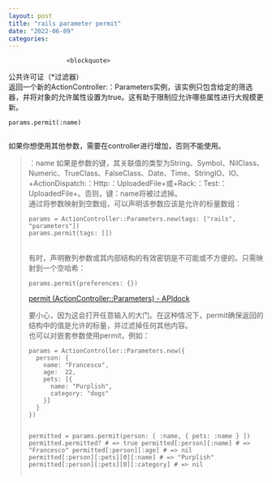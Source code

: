 ```yaml
---
layout: post
title: "rails parameter permit"
date: "2022-06-09"
categories: 
---
```


                    <blockquote> 
 <p>公共许可证（*过滤器）<br> 返回一个新的ActionController:：Parameters实例，该实例只包含给定的筛选器，并将对象的允许属性设置为true。这有助于限制应允许哪些属性进行大规模更新。</p> 
 <pre><code>params.permit(:name)</code></pre> 
 <p><img alt="" src="https://img-blog.csdnimg.cn/537d243cb51a4a15bbb3ced809ce69b9.png?x-oss-process=image/watermark,type_d3F5LXplbmhlaQ,shadow_50,text_Q1NETiBA6K645aKo44Gu5bCP6J206J22,size_20,color_FFFFFF,t_70,g_se,x_16"></p> 
 <p>如果你想使用其他参数，需要在controller进行增加，否则不能使用。</p> 
</blockquote> 
<blockquote> 
 <p>：name 如果是参数的键，其关联值的类型为String、Symbol、NilClass、Numeric、TrueClass、FalseClass、Date、Time、StringIO、IO、+ActionDispatch:：Http:：UploadedFile+或+Rack:：Test:：UploadedFile+。否则，键：name将被过滤掉。<br> 通过将参数映射到空数组，可以声明该参数应该是允许的标量数组：</p> 
 <pre><code>params = ActionController::Parameters.new(tags: ["rails", "parameters"])
params.permit(tags: [])</code></pre> 
 <p><br> 有时，声明散列参数或其内部结构的有效密钥是不可能或不方便的。只需映射到一个空哈希：</p> 
 <pre><code>params.permit(preferences: {})</code></pre> 
 <p><a href="https://apidock.com/rails/ActionController/Parameters/permit" title="permit (ActionController::Parameters) - APIdock">permit (ActionController::Parameters) - APIdock</a></p> 
 <p>要小心，因为这会打开任意输入的大门。在这种情况下，permit确保返回的结构中的值是允许的标量，并过滤掉任何其他内容。<br> 也可以对嵌套参数使用permit，例如：</p> 
 <pre><code>params = ActionController::Parameters.new({
  person: {
    name: "Francesco",
    age:  22,
    pets: [{
      name: "Purplish",
      category: "dogs"
    }]
  }
})

permitted = params.permit(person: [ :name, { pets: :name } ])
permitted.permitted?                    # =&gt; true
permitted[:person][:name]               # =&gt; "Francesco"
permitted[:person][:age]                # =&gt; nil
permitted[:person][:pets][0][:name]     # =&gt; "Purplish"
permitted[:person][:pets][0][:category] # =&gt; nil</code></pre> 
 <p></p> 
</blockquote>
                
